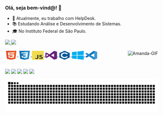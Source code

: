 ### Olá, seja bem-vind@! 👋

- 🔭 Atualmente, eu trabalho com HelpDesk.
- 📚 Estudando Análise e Desenvolvimento de Sistemas.
- 🎓 No Instituto Federal de São Paulo.

 <div>
  <a href="https://github.com/amandoca">
  <img height="180em" src="https://github-readme-stats.vercel.app/api?username=amandoca&show_icons=true&theme=dark&include_all_commits=true&count_private=true"/>
  <img height="180em" src="https://github-readme-stats.vercel.app/api/top-langs/?username=amandoca&layout=compact&langs_count=7&theme=dark"/>
</div>
  
  <div style="display: inline_block"><br>
  <img align="center" alt="Amanda-HTML" height="30" width="40" src="https://github.com/devicons/devicon/blob/master/icons/html5/html5-original.svg">
  <img align="center" alt="Amanda-CSS" height="30" width="40" src="https://github.com/devicons/devicon/blob/master/icons/css3/css3-original.svg">
  <img align="center" alt="Amanda-JSS" height="30" width="40" src="https://github.com/devicons/devicon/blob/master/icons/javascript/javascript-original.svg">
  <img align="center" alt="Amanda-ASPNET" height="30" width="40" src="https://github.com/devicons/devicon/blob/master/icons/visualstudio/visualstudio-plain.svg">
  <img align="center" alt="Amanda-C" height="30" width="40" src="https://github.com/devicons/devicon/blob/master/icons/c/c-plain.svg">
  <img align="center" alt="Amanda-Windows" height="30" width="40" src="https://github.com/devicons/devicon/blob/master/icons/windows8/windows8-original.svg">
  <img align="center" alt="Amanda-VSCODE" height="30" width="40" src="https://github.com/devicons/devicon/blob/master/icons/vscode/vscode-original.svg">
  <img align="right" alt="Amanda-GIF" src="https://s6.gifyu.com/images/hi0cc34b1870ea7af0.gif">
</div>  
  
  ##
 
<div> 
  <a href="https://www.linkedin.com/in/amanda-lopes-de-souza-b40814204/" target="_blank"><img src="https://img.shields.io/badge/LinkedIn-0077B5?style=for-the-badge&logo=linkedin&logoColor=white" target="_blank"></a>
  <a href="https://open.spotify.com/user/12168494669?si=4a92c1ed983f4374" target="_blank"><img src="https://img.shields.io/badge/Spotify-1ED760?&style=for-the-badge&logo=spotify&logoColor=white" target="_blank"></a>
 	<a href="https://join.skype.com/invite/pxMzM0xkodn4" target="_blank"><img src="https://img.shields.io/badge/Skype-blue?style=for-the-badge&logo=skype&logoColor=white" target="_blank"></a>
   <a href="https://www.instagram.com/amandoc4/" target="_blank"><img src="https://img.shields.io/badge/Instagram-E4405F?style=for-the-badge&logo=instagram&logoColor=white" target="_blank"></a> 
  <a href = "mailto:amanda.aparecida1905@hotmail.com"><img src="https://img.shields.io/badge/Microsoft_Outlook-0078D4?style=for-the-badge&logo=microsoft-outlook&logoColor=white" target="_blank"></a>
 
  ![Snake animation](https://github.com/amandoca/amandoca/blob/output/github-contribution-grid-snake.svg)
 
</div>
